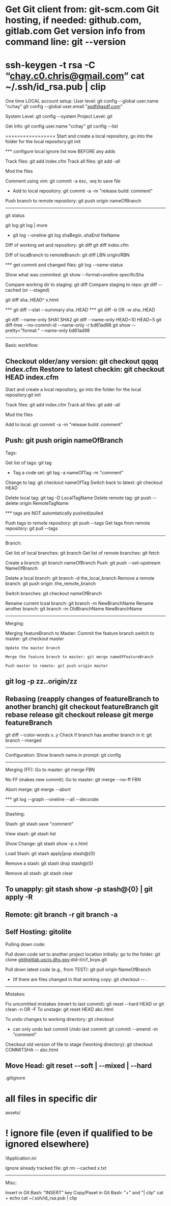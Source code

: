Get Git client from: git-scm.com
Git hosting, if needed: github.com, gitlab.com
Get version info from command line: git --version
=================
ssh-keygen -t rsa -C “chay.c0.chris@gmail.com”
cat ~/.ssh/id_rsa.pub | clip
=================
One time LOCAL account setup:
User level:
git config --global user.name "cchay"
git config --global user.email "asdf@asdf.com"

System Level: git config --system
Project Level: git

Get Info:
git config user.name "cchay"
git config --list

=================
Start and create a local repository, go into the folder for the local repository:git init

*** configure local ignore list now BEFORE any adds

Track files: git add index.cfm
Track all files: git add -all

Mod the  files

Comment using vim: git commit -a
esc, :wq to save file

* Add to local repository: git commit -a -m "release build: comment"

Push branch to remote repository: git push origin nameOfBranch

-------------

git status

git log
git log | more
* git log --oneline
git log shaBegin..shaEnd fileName

DIff of working set and repository: git diff
git diff index.cfm

Diff of locaBranch to remoteBranch: git diff LBN origin/RBN

*** get commit and changed files: git log --name-status

Show what was commited: git show --format=oneline specificSha

Compare working dir to staging: git diff
Compare staging to repo: git diff --cached (or --staged)
 
git diff sha..HEAD^ x.html

*** git diff --stat --summary sha..HEAD
*** git diff -b OR -w sha..HEAD

git diff --name-only SHA1 SHA2
git diff --name-only HEAD~10 HEAD~5
git diff-tree --no-commit-id --name-only -r bd61ad98
git show --pretty="format:" --name-only bd61ad98

-------------

Basic workflow:

Checkout older/any version: git checkout qqqq index.cfm
Restore to latest checkin: git checkout HEAD index.cfm
------------
Start and create a local repository, go into the folder for the local repository:git init

Track files: git add index.cfm
Track all files: git add -all

Mod the  files

Add to local: git commit -a -m "release build: comment"

Push: git push origin nameOfBranch
-------------

Tags:

Get list of tags: git tag
* Tag a code set: git tag -a nameOfTag -m "comment"

Change to tag: git checkout nameOfTag
Switch back to latest: git checkout HEAD

Delete local tag: git tag -D LocalTagName
Delete remote tag: git push --delete origin RemoteTagName

*** tags are NOT automtatically pushed/pulled

Push tags to remote repository: git push --tags
Get tags from remote repository: git pull --tags

-------------
Branch:

Get list of local branches: git branch
Get list of remote branches: git fetch

Create a branch: git branch nameOfBranch
Push: git push --set-upstream NameOfBranch

Delete a local branch: git branch -d the_local_branch
Remove a remote branch: git push origin :the_remote_branch

Switch branches: git checkout nameOfBranch

Rename current lcoal branch: git branch -m NewBranchName
Rename another branch: git branch -m OldBranchName NewBranchName

-------------
Merging:

Merging featureBranch to Master:
	Commit the feature branch
	switch to master: git checkout master

	Update the master branch

	Merge the feature branch to master: git merge nameOfFeatureBranch

	Push master to remote: git push origin master

git log -p zz..origin/zz
-------------
Rebasing (reapply changes of featureBranch to another branch)
	git checkout featureBranch
	git rebase release
	git checkout release
	git merge featureBranch
-------------

git diff --color-words x..y
Check if branch has another branch in it: git branch --merged

-------------
Configuration:
Show branch name in prompt: git config

-------------
Merging (FF):
Go to master: git merge FBN

No FF (makes new commit):
Go to master: git merge --no-ff FBN

Abort merge: git merge --abort

*** git log --graph --oneline --all --decorate

-------------
Stashing:

Stash: git stash save "comment"

View stash: git stash list

Show Change: git stash show -p x.html

Load Stash: git stash apply|pop stash@{0}

Remove a stash: git stash drop stash@{0}

Remove all stash: git stash clear

To unapply: git stash show -p stash@{0} | git apply -R
-------------
Remote:
git branch -r
git branch -a
-------------
Self Hosting:
gitolite
-------------
Pulling down code:

Pull down code set to another project location initially:
go to the folder: git clone git@gitlab.uscis.dhs.gov:did-it/cf_bcps.git

Pull down latest code (e.g., from TEST): git pull origin NameOfBranch
* (If there are files changed in that working copy: git checkout -- .

-------------
Mistakes:

Fix uncomitted mistakes (revert to last commit): git reset --hard HEAD
or git clean -n OR -F
To unstage: git reset HEAD abc.html

To undo changes to working directory: git checkout

* can only undo last commit
Undo last commit: git commit --amend -m "comment"

Checkout old version of file to stage (!working directory): git checkout COMMITSHA -- abc.html

Move Head: git reset --soft | --mixed | --hard 
-------------
.gitignore

# all files in specific dir
assets/

# ! ignore file (even if qualified to be ignored elsewhere)
!Application.ini

Ignore already tracked file: git rm --cached x.txt

-------------
Misc:

Insert in Git Bash: "INSERT" key
Copy/Paset in Git Bash: "+" and "| clip"
cat + echo
cat ~/.ssh/id_rsa.pub | clip
